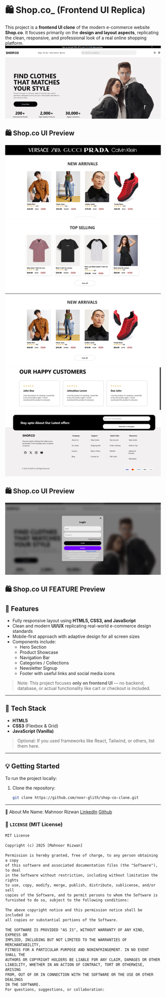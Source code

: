 # 🛍️ Shop.co_ (Frontend UI Replica)

This project is a **frontend UI clone** of the modern e-commerce website **Shop.co**. It focuses primarily on the **design and layout aspects**, replicating the clean, responsive, and professional look of a real online shopping platform.
![Homepage](./image/Screenshot%202025-04-19%20154237.png)
## 🛍️ Shop.co UI Preview

![CART VIEW](./image/Screenshot%202025-04-19%20154309.png)
![TOP SELLING](./image/Screenshot%202025-04-19%20154336.png)
![NEW ARRIVAL](./image/Screenshot%202025-04-19%20154410.png)
![CUSTOMER REVIEW](./image/Screenshot%202025-04-19%20154509.png)
![FOOTER](./image/Screenshot%202025-04-19%20154533.png)
## 🛍️ Shop.co UI Preview
![Shop.co FEATURE PREVIEW](./image/Screenshot%202025-04-19%20171119.png)

## 🛍️ Shop.co UI FEATURE Preview

## 🚀 Features

- Fully responsive layout using **HTML5, CSS3, and JavaScript**
- Clean and modern **UI/UX** replicating real-world e-commerce design standards
- Mobile-first approach with adaptive design for all screen sizes
- Components include:
  - Hero Section
  - Product Showcase
  - Navigation Bar
  - Categories / Collections
  - Newsletter Signup
  - Footer with useful links and social media icons

> Note: This project focuses **only on frontend UI** — no backend, database, or actual functionality like cart or checkout is included.

---

## 📁 Tech Stack

- **HTML5**
- **CSS3** (Flexbox & Grid)
- **JavaScript (Vanilla)**

> Optional: If you used frameworks like React, Tailwind, or others, list them here.

---

## 💡 Getting Started

To run the project locally:

1. Clone the repository:
   ```bash
   git clone https://github.com/noor-glith/shop-co-clone.git

---
👩 About Me
Name: Mahnoor Rizwan
[LinkedIn](https://www.linkedin.com/in/mahnoor-rizwan1/)
[Github](https://github.com/noor-glith)

### 📄 `LICENSE` (MIT License)

```text
MIT License

Copyright (c) 2025 [Mahnoor Rizwan]

Permission is hereby granted, free of charge, to any person obtaining a copy
of this software and associated documentation files (the "Software"), to deal
in the Software without restriction, including without limitation the rights  
to use, copy, modify, merge, publish, distribute, sublicense, and/or sell      
copies of the Software, and to permit persons to whom the Software is         
furnished to do so, subject to the following conditions:                       

The above copyright notice and this permission notice shall be included in    
all copies or substantial portions of the Software.                           

THE SOFTWARE IS PROVIDED "AS IS", WITHOUT WARRANTY OF ANY KIND, EXPRESS OR    
IMPLIED, INCLUDING BUT NOT LIMITED TO THE WARRANTIES OF MERCHANTABILITY,      
FITNESS FOR A PARTICULAR PURPOSE AND NONINFRINGEMENT. IN NO EVENT SHALL THE   
AUTHORS OR COPYRIGHT HOLDERS BE LIABLE FOR ANY CLAIM, DAMAGES OR OTHER       
LIABILITY, WHETHER IN AN ACTION OF CONTRACT, TORT OR OTHERWISE, ARISING       
FROM, OUT OF OR IN CONNECTION WITH THE SOFTWARE OR THE USE OR OTHER DEALINGS  
IN THE SOFTWARE.
For questions, suggestions, or collaboration:

